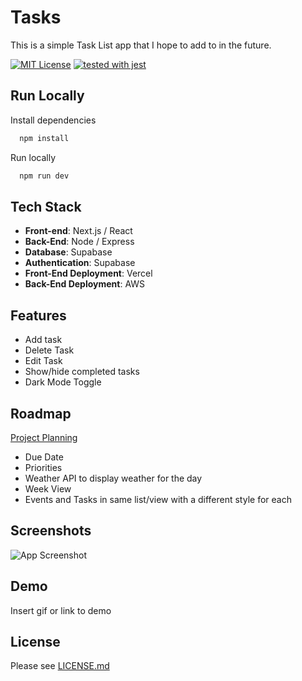 # Tasks

This is a simple Task List app that I hope to add to in the future.

[![MIT License](https://img.shields.io/badge/License-MIT-green.svg)](https://choosealicense.com/licenses/mit/)
[![tested with jest](https://img.shields.io/badge/tested_with-jest-99424f.svg?logo=jest)](https://github.com/jestjs/jest)

## Run Locally

Install dependencies

```bash
  npm install
```

Run locally

```bash
  npm run dev
```

## Tech Stack

- **Front-end**: Next.js / React
- **Back-End**: Node / Express
- **Database**: Supabase
- **Authentication**: Supabase
- **Front-End Deployment**: Vercel
- **Back-End Deployment**: AWS

## Features

- Add task
- Delete Task
- Edit Task
- Show/hide completed tasks
- Dark Mode Toggle

## Roadmap

[Project Planning](https://cubic-ellipse-88d.notion.site/Task-App-04200ed49f3e483eb7dab1a8783770a7)

- Due Date
- Priorities
- Weather API to display weather for the day
- Week View
- Events and Tasks in same list/view with a different style for each

## Screenshots

![App Screenshot](https://via.placeholder.com/468x300?text=App+Screenshot+Here)

## Demo

Insert gif or link to demo

## License

Please see [LICENSE.md](LICENSE.md)
